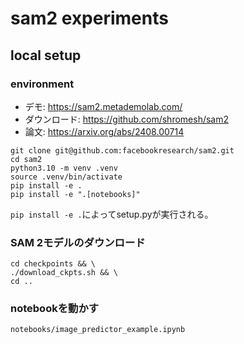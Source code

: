# sam2 experiments

## local setup

### environment
- デモ: https://sam2.metademolab.com/
- ダウンロード: https://github.com/shromesh/sam2
- 論文: https://arxiv.org/abs/2408.00714

```
git clone git@github.com:facebookresearch/sam2.git
cd sam2
python3.10 -m venv .venv
source .venv/bin/activate
pip install -e .
pip install -e ".[notebooks]"
```
`pip install -e .`によってsetup.pyが実行される。

### SAM 2モデルのダウンロード
```
cd checkpoints && \
./download_ckpts.sh && \
cd ..
```

### notebookを動かす
`notebooks/image_predictor_example.ipynb`
